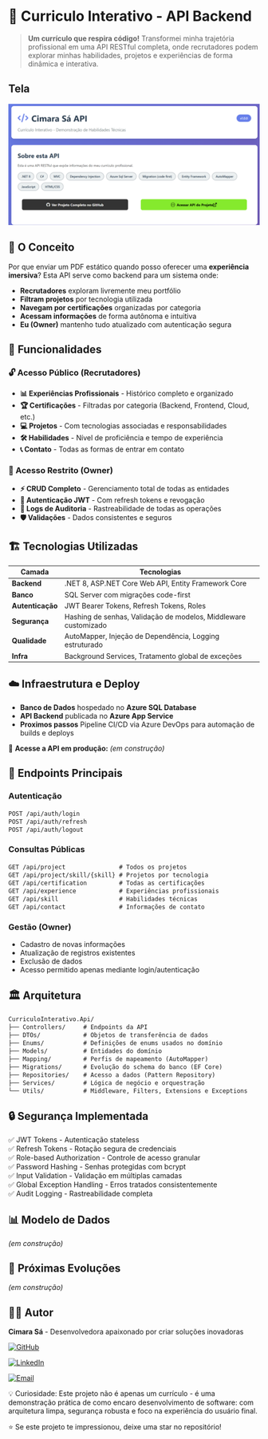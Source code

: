 # 💼 Curriculo Interativo - API Backend

> **Um currículo que respira código!** Transformei minha trajetória profissional em uma API RESTful completa, onde recrutadores podem explorar minhas habilidades, projetos e experiências de forma dinâmica e interativa.

## Tela

![V1](CurriculoInterativo.Api/wwwroot/images/tela_v1.png)


## 🎯 O Conceito

Por que enviar um PDF estático quando posso oferecer uma **experiência imersiva**? Esta API serve como backend para um sistema onde:

- **Recrutadores** exploram livremente meu portfólio
- **Filtram projetos** por tecnologia utilizada
- **Navegam por certificações** organizadas por categoria
- **Acessam informações** de forma autônoma e intuitiva
- **Eu (Owner)** mantenho tudo atualizado com autenticação segura

## 🚀 Funcionalidades

### 🔓 Acesso Público (Recrutadores)

- **📊 Experiências Profissionais** - Histórico completo e organizado
- **🏆 Certificações** - Filtradas por categoria (Backend, Frontend, Cloud, etc.)
- **💻 Projetos** - Com tecnologias associadas e responsabilidades
- **🛠 Habilidades** - Nível de proficiência e tempo de experiência
- **📞 Contato** - Todas as formas de entrar em contato

### 🔐 Acesso Restrito (Owner)

- **⚡ CRUD Completo** - Gerenciamento total de todas as entidades
- **🔐 Autenticação JWT** - Com refresh tokens e revogação
- **📝 Logs de Auditoria** - Rastreabilidade de todas as operações
- **🛡️ Validações** - Dados consistentes e seguros

## 🏗️ Tecnologias Utilizadas

| Camada           | Tecnologias                                                     |
| ---------------- | --------------------------------------------------------------- |
| **Backend**      | .NET 8, ASP.NET Core Web API, Entity Framework Core             |
| **Banco**        | SQL Server com migrações code-first                             |
| **Autenticação** | JWT Bearer Tokens, Refresh Tokens, Roles                        |
| **Segurança**    | Hashing de senhas, Validação de modelos, Middleware customizado |
| **Qualidade**    | AutoMapper, Injeção de Dependência, Logging estruturado         |
| **Infra**        | Background Services, Tratamento global de exceções              |

## ☁️ Infraestrutura e Deploy

- **Banco de Dados** hospedado no **Azure SQL Database**  
- **API Backend** publicada no **Azure App Service**  
- **Proximos passos** Pipeline CI/CD via Azure DevOps para automação de builds e deploys  

🔗 **Acesse a API em produção:**  _(em construção)_


## 📡 Endpoints Principais

### Autenticação

```http
POST /api/auth/login
POST /api/auth/refresh
POST /api/auth/logout
```

### Consultas Públicas

```http
GET /api/project               # Todos os projetos
GET /api/project/skill/{skill} # Projetos por tecnologia
GET /api/certification         # Todas as certificações
GET /api/experience            # Experiências profissionais
GET /api/skill                 # Habilidades técnicas
GET /api/contact               # Informações de contato
```

### Gestão (Owner)

- Cadastro de novas informações
- Atualização de registros existentes
- Exclusão de dados
- Acesso permitido apenas mediante login/autenticação


## 🏛️ Arquitetura

```
CurriculoInterativo.Api/
├── Controllers/     # Endpoints da API
├── DTOs/            # Objetos de transferência de dados
├── Enums/           # Definições de enums usados no domínio
├── Models/          # Entidades do domínio
├── Mapping/         # Perfis de mapeamento (AutoMapper)
├── Migrations/      # Evolução do schema do banco (EF Core)
├── Repositories/    # Acesso a dados (Pattern Repository)
├── Services/        # Lógica de negócio e orquestração
└── Utils/           # Middleware, Filters, Extensions e Exceptions
```

## 🔒 Segurança Implementada

✅ JWT Tokens - Autenticação stateless  
✅ Refresh Tokens - Rotação segura de credenciais  
✅ Role-based Authorization - Controle de acesso granular  
✅ Password Hashing - Senhas protegidas com bcrypt  
✅ Input Validation - Validação em múltiplas camadas  
✅ Global Exception Handling - Erros tratados consistentemente  
✅ Audit Logging - Rastreabilidade completa

## 📊 Modelo de Dados

_(em construção)_

## 🎯 Próximas Evoluções

_(em construção)_

## 👨‍💻 Autor

**Cimara Sá** - Desenvolvedora apaixonado por criar soluções inovadoras

[![GitHub](https://img.shields.io/badge/GitHub-100000?style=for-the-badge&logo=github&logoColor=white)](https://github.com/cimarasah)

[![LinkedIn](https://img.shields.io/badge/LinkedIn-0077B5?style=for-the-badge&logo=linkedin&logoColor=white)](https://www.linkedin.com/in/cimarasa/)  

[![Email](https://img.shields.io/badge/Email-D14836?style=for-the-badge&logo=gmail&logoColor=white)](mailto:cimarasah@gmail.com)

💡 Curiosidade: Este projeto não é apenas um currículo - é uma demonstração prática de como encaro desenvolvimento de software: com arquitetura limpa, segurança robusta e foco na experiência do usuário final.

⭐ Se este projeto te impressionou, deixe uma star no repositório!

